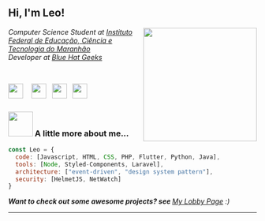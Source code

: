<h2> Hi, I'm Leo! </h2>
<img align='right' src="https://user-images.githubusercontent.com/5713670/87202985-820dcb80-c2b6-11ea-9f56-7ec461c497c3.gif" width="230">
<p><em> Computer Science Student at <a href="https://caxias.ifma.edu.br/">Instituto Federal de Educação, Ciência e Tecnologia do Maranhão</a>
</br>
Developer at <a href="https://bluehatgeeks.com/">Blue Hat Geeks</a>
</br>
</em></p>

<div>
</br>
<p align='Left'>
 <a href="https://www.youtube.com/channel/UCAKrIqr9XOgJb5QjgX1iaxA/"><img height="30" src="https://upload.wikimedia.org/wikipedia/commons/thumb/4/42/YouTube_icon_%282013-2017%29.png/640px-YouTube_icon_%282013-2017%29.png"></a>ﾠ
<a href="https://twitter.com/leoalmeidabs"><img height="30" src="https://github.com/WaylonWalker/WaylonWalker/blob/main/icon/twitter.png?raw=true"></a>&nbsp;&nbsp;
<a href="https://instagram.com/leoalmeidabs"><img height="30" src="https://user-images.githubusercontent.com/37451620/118635309-cfe24280-b7a9-11eb-89fd-55e69345e871.png?raw=true"></a>&nbsp;&nbsp;
<a href="https://www.linkedin.com/in/leonardo-almeida-de-ara%C3%BAjo-9b7576135/"><img height="30" src="https://github.com/WaylonWalker/WaylonWalker/blob/main/icon/linkedin.png?raw=true"></a>

  
</div>

### <img src="https://media.giphy.com/media/VgCDAzcKvsR6OM0uWg/giphy.gif" width="50"> A little more about me...  

```javascript
const Leo = {
  code: [Javascript, HTML, CSS, PHP, Flutter, Python, Java],
  tools: [Node, Styled-Components, Laravel],
  architecture: ["event-driven", "design system pattern"],
  security: [HelmetJS, NetWatch]
}
```
<em><b>Want to check out some awesome projects? see </b><a href="https://bulletsentence.github.io/">My Lobby Page</a> :)</em>

  ---
